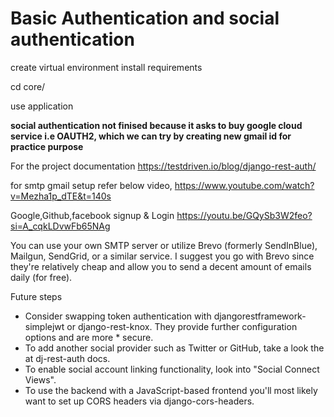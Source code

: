 # Basic Authentication and social authentication

create virtual environment
install requirements

cd core/

use application

**social authentication not finised because it asks to buy google cloud service i.e OAUTH2, which we can try by creating new gmail id for practice purpose**


For the project documentation
https://testdriven.io/blog/django-rest-auth/


for smtp gmail setup refer below video,
https://www.youtube.com/watch?v=Mezha1p_dTE&t=140s

Google,Github,facebook signup & Login
https://youtu.be/GQySb3W2feo?si=A_cqkLDvwFb65NAg


You can use your own SMTP server or utilize Brevo (formerly SendInBlue), Mailgun, SendGrid, or a similar service. I suggest you go with Brevo since they're relatively cheap and allow you to send a decent amount of emails daily (for free).


Future steps
* Consider swapping token authentication with djangorestframework-simplejwt or django-rest-knox. They provide further configuration options and are more * secure.
* To add another social provider such as Twitter or GitHub, take a look the at dj-rest-auth docs.
* To enable social account linking functionality, look into "Social Connect Views".
* To use the backend with a JavaScript-based frontend you'll most likely want to set up CORS headers via django-cors-headers.
